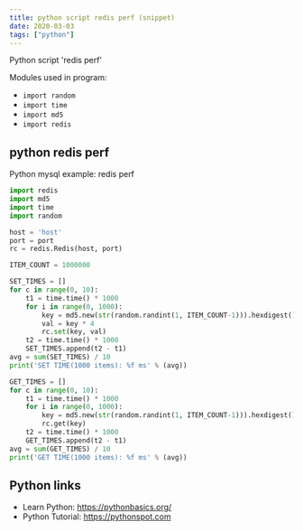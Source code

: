 ```yaml
---
title: python script redis perf (snippet)
date: 2020-03-03
tags: ["python"]
---
```

Python script 'redis perf'


Modules used in program: 
* `import random`
* `import time`
* `import md5`
* `import redis`

## python redis perf

Python mysql example: redis perf

```python
import redis
import md5
import time
import random

host = 'host'
port = port
rc = redis.Redis(host, port)

ITEM_COUNT = 1000000

SET_TIMES = []
for c in range(0, 10):
    t1 = time.time() * 1000
    for i in range(0, 1000):
        key = md5.new(str(random.randint(1, ITEM_COUNT-1))).hexdigest()
        val = key * 4
        rc.set(key, val)
    t2 = time.time() * 1000
    SET_TIMES.append(t2 - t1)
avg = sum(SET_TIMES) / 10
print('SET TIME(1000 items): %f ms' % (avg))

GET_TIMES = []
for c in range(0, 10):
    t1 = time.time() * 1000
    for i in range(0, 1000):
        key = md5.new(str(random.randint(1, ITEM_COUNT-1))).hexdigest()
        rc.get(key)
    t2 = time.time() * 1000
    GET_TIMES.append(t2 - t1)
avg = sum(GET_TIMES) / 10
print('GET TIME(1000 items): %f ms' % (avg))


```

## Python links

- Learn Python: https://pythonbasics.org/
- Python Tutorial: https://pythonspot.com
